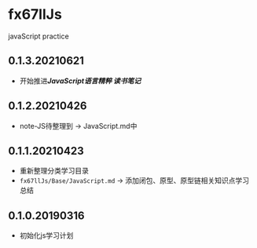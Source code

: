 # fx67llJs
javaScript practice

## 0.1.3.20210621
* 开始推进***JavaScript语言精粹 读书笔记***

## 0.1.2.20210426
* note-JS待整理到 -> JavaScript.md中

## 0.1.1.20210423
* 重新整理分类学习目录
* `fx67llJs/Base/JavaScript.md` -> 添加闭包、原型、原型链相关知识点学习总结

## 0.1.0.20190316
* 初始化js学习计划